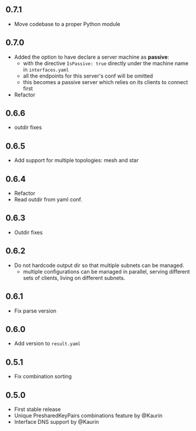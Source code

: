 ## 0.7.1

- Move codebase to a proper Python module

## 0.7.0

- Added the option to have declare a server machine as **passive**:
  - with the directive `IsPassive: true` directly under the machine name in `interfaces.yaml`
  - all the endpoints for this server's conf will be omitted
  - this becomes a passive server which relies on its clients to connect first
- Refactor

## 0.6.6

- outdir fixes

## 0.6.5

- Add support for multiple topologies: mesh and star

## 0.6.4

- Refactor
- Read outdir from yaml conf.

## 0.6.3

- Outdir fixes

## 0.6.2

- Do not hardcode output dir so that multiple subnets can be managed.
  - multiple configurations can be managed in parallel, serving different sets of clients,
living on different subnets.

## 0.6.1

- Fix parse version

## 0.6.0

- Add version to `result.yaml`

## 0.5.1

- Fix combination sorting

## 0.5.0

- First stable release
- Unique PresharedKeyPairs combinations feature by @Kaurin
- Interface DNS support by @Kaurin
